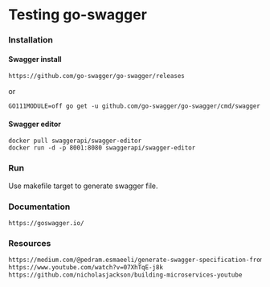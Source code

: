 # Testing go-swagger
### Installation
#### Swagger install
```html
https://github.com/go-swagger/go-swagger/releases
```
or
```
GO111MODULE=off go get -u github.com/go-swagger/go-swagger/cmd/swagger
```
#### Swagger editor
```
docker pull swaggerapi/swagger-editor
docker run -d -p 8001:8080 swaggerapi/swagger-editor
```
### Run
Use makefile target to generate swagger file.
### Documentation
```
https://goswagger.io/
```
### Resources
```html
https://medium.com/@pedram.esmaeeli/generate-swagger-specification-from-go-source-code-648615f7b9d9
https://www.youtube.com/watch?v=07XhTqE-j8k
https://github.com/nicholasjackson/building-microservices-youtube
```
